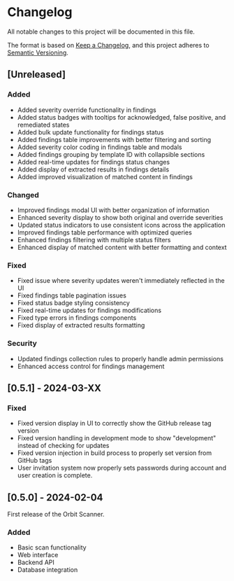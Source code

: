 # Changelog

All notable changes to this project will be documented in this file.

The format is based on [Keep a Changelog](https://keepachangelog.com/en/1.0.0/),
and this project adheres to [Semantic Versioning](https://semver.org/spec/v2.0.0.html).

## [Unreleased]

### Added
- Added severity override functionality in findings
- Added status badges with tooltips for acknowledged, false positive, and remediated states
- Added bulk update functionality for findings status
- Added findings table improvements with better filtering and sorting
- Added severity color coding in findings table and modals
- Added findings grouping by template ID with collapsible sections
- Added real-time updates for findings status changes
- Added display of extracted results in findings details
- Added improved visualization of matched content in findings

### Changed
- Improved findings modal UI with better organization of information
- Enhanced severity display to show both original and override severities
- Updated status indicators to use consistent icons across the application
- Improved findings table performance with optimized queries
- Enhanced findings filtering with multiple status filters
- Enhanced display of matched content with better formatting and context

### Fixed
- Fixed issue where severity updates weren't immediately reflected in the UI
- Fixed findings table pagination issues
- Fixed status badge styling consistency
- Fixed real-time updates for findings modifications
- Fixed type errors in findings components
- Fixed display of extracted results formatting

### Security
- Updated findings collection rules to properly handle admin permissions
- Enhanced access control for findings management

## [0.5.1] - 2024-03-XX

### Fixed
- Fixed version display in UI to correctly show the GitHub release tag version
- Fixed version handling in development mode to show "development" instead of checking for updates
- Fixed version injection in build process to properly set version from GitHub tags
- User invitation system now properly sets passwords during account and user creation is complete.

## [0.5.0] - 2024-02-04
First release of the Orbit Scanner.

### Added
- Basic scan functionality
- Web interface
- Backend API
- Database integration 
